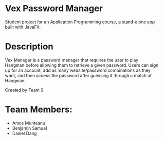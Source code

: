 # Vex Password Manager
Student project for an Application Programming course, a stand-alone app built with JavaFX.

# Description
Vex Manager is a password manager that requires the user to play Hangman before allowing them to retrieve a given password. Users can sign up for an account, add as many website/password combinations as they want, and then access the password after guessing it through a match of Hangman.

Created by Team 6
# Team Members:
- Amos Munteanu
- Benjamin Samuel
- Daniel Dang
